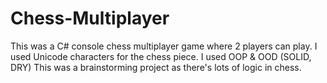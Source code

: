 # Chess-Multiplayer
 This was a C# console chess multiplayer game where 2 players can play. I used Unicode characters for the chess piece. I used OOP & OOD (SOLID, DRY) This was a brainstorming project as there's lots of logic in chess.
